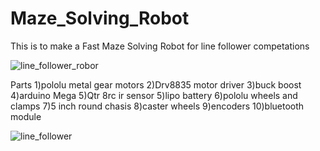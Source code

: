 # Maze_Solving_Robot

This is to make a Fast Maze Solving Robot for line follower competations

![line_follower_robor](https://user-images.githubusercontent.com/39412350/66274199-aeb13480-e899-11e9-8eeb-50b31930a846.jpeg)

Parts
1)pololu metal gear motors 2)Drv8835 motor driver 3)buck boost 4)arduino Mega 5)Qtr 8rc ir sensor 5)lipo battery 
6)pololu wheels and clamps 7)5 inch round  chasis 8)caster wheels 9)encoders 10)bluetooth module 

![line_follower](https://user-images.githubusercontent.com/39412350/66274201-b07af800-e899-11e9-8860-e80ee69c036d.jpeg)

